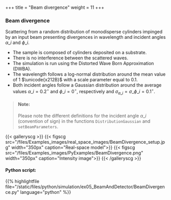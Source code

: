 +++
title = "Beam divergence"
weight = 11
+++

### Beam divergence

Scattering from a random distribution of monodisperse cylinders impinged by an input beam presenting divergences in wavelength and incident angles $\alpha\_i$ and $\phi\_i$.

* The sample is composed of cylinders deposited on a substrate.
* There is no interference between the scattered waves.
* The simulation is run using the Distorted Wave Born Approximation (DWBA).
* The wavelength follows a log-normal distribution around the mean value of $1$ $\unicode{x212B}$ with a scale parameter equal to $0.1$.
* Both incident angles follow a Gaussian distribution around the average values $\alpha\_i = 0.2 ^{\circ}$ and $\phi\_i = 0^{\circ}$, respectively and $\sigma_{\alpha\_i} = \sigma\_{\phi\_i} = 0.1^{\circ}$.  

> #### Note:  
> Please note the different definitions for the incident angle $\alpha\_i$  (convention of sign) in the functions `DistributionGaussian` and `setBeamParameters`.
  
{{< galleryscg >}}
{{< figscg src="/files/Examples_images/real_space_images/BeamDivergence_setup.jpg" width="350px" caption="Real-space model">}}
{{< figscg src="/files/Examples_images/PyExamples/BeamDivergence.png" width="350px" caption="Intensity image">}}
{{< /galleryscg >}}

#### Python script:
{{% highlightfile file="/static/files/python/simulation/ex05_BeamAndDetector/BeamDivergence.py" language="python" %}}